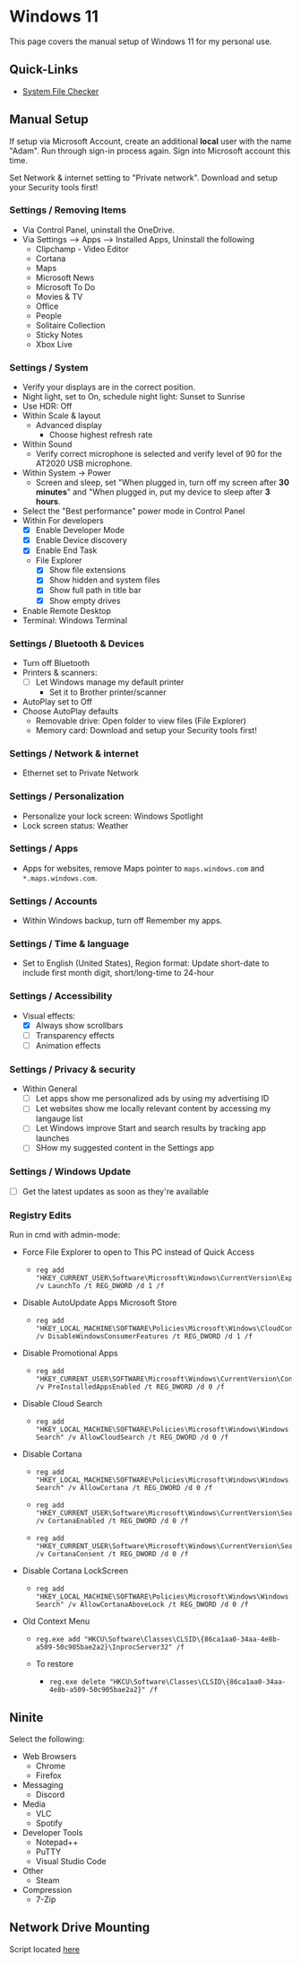 # Windows 11

This page covers the manual setup of Windows 11 for my personal use.

## Quick-Links

- [System File Checker](https://winbindex.m417z.com/)

## Manual Setup

If setup via Microsoft Account, create an additional **local** user with the name "Adam". Run through sign-in process again. Sign into Microsoft account this time.

Set Network & internet setting to "Private network". Download and setup your Security tools first!

### Settings / Removing Items

- Via Control Panel, uninstall the OneDrive.
- Via Settings --> Apps --> Installed Apps, Uninstall the following
  - Clipchamp - Video Editor
  - Cortana
  - Maps
  - Microsoft News
  - Microsoft To Do
  - Movies & TV
  - Office
  - People
  - Solitaire Collection
  - Sticky Notes
  - Xbox Live

### Settings / System

- Verify your displays are in the correct position.
- Night light, set to On, schedule night light: Sunset to Sunrise
- Use HDR: Off
- Within Scale & layout
  - Advanced display
    - Choose highest refresh rate
- Within Sound
  - Verify correct microphone is selected and verify level of 90 for the AT2020 USB microphone.
- Within System -> Power
  - Screen and sleep, set "When plugged in, turn off my screen after **30 minutes**" and "When plugged in, put my device to sleep after **3 hours**.
- Select the "Best performance" power mode in Control Panel
- Within For developers
  - [X] Enable Developer Mode
  - [X] Enable Device discovery
  - [X] Enable End Task
  - File Explorer
    - [X] Show file extensions
    - [X] Show hidden and system files
    - [X] Show full path in title bar
    - [X] Show empty drives
- Enable Remote Desktop
- Terminal: Windows Terminal

### Settings / Bluetooth & Devices

- Turn off Bluetooth
- Printers & scanners:
  - [ ] Let Windows manage my default printer
    - Set it to Brother printer/scanner
- AutoPlay set to Off
- Choose AutoPlay defaults
  - Removable drive: Open folder to view files (File Explorer)
  - Memory card: Download and setup your Security tools first!

### Settings / Network & internet

- Ethernet set to Private Network

### Settings / Personalization

- Personalize your lock screen: Windows Spotlight
- Lock screen status: Weather

### Settings / Apps

- Apps for websites, remove Maps pointer to `maps.windows.com` and `*.maps.windows.com`.

### Settings / Accounts

- Within Windows backup, turn off Remember my apps.

### Settings / Time & language

- Set to English (United States), Region format: Update short-date to include first month digit, short/long-time to 24-hour

### Settings / Accessibility

- Visual effects:
  - [X] Always show scrollbars
  - [ ] Transparency effects
  - [ ] Animation effects

### Settings / Privacy & security

- Within General
  - [ ] Let apps show me personalized ads by using my advertising ID
  - [ ] Let websites show me locally relevant content by accessing my langauge list
  - [ ] Let Windows improve Start and search results by tracking app launches
  - [ ] SHow my suggested content in the Settings app

### Settings / Windows Update

- [ ] Get the latest updates as soon as they're available

### Registry Edits

Run in cmd with admin-mode:

- Force File Explorer to open to This PC instead of Quick Access
  -     reg add "HKEY_CURRENT_USER\Software\Microsoft\Windows\CurrentVersion\Explorer\Advanced" /v LaunchTo /t REG_DWORD /d 1 /f
- Disable AutoUpdate Apps Microsoft Store
  -     reg add "HKEY_LOCAL_MACHINE\SOFTWARE\Policies\Microsoft\Windows\CloudContent" /v DisableWindowsConsumerFeatures /t REG_DWORD /d 1 /f
- Disable Promotional Apps
  -     reg add "HKEY_CURRENT_USER\SOFTWARE\Microsoft\Windows\CurrentVersion\ContentDeliveryManager" /v PreInstalledAppsEnabled /t REG_DWORD /d 0 /f
- Disable Cloud Search
  -     reg add "HKEY_LOCAL_MACHINE\SOFTWARE\Policies\Microsoft\Windows\Windows Search" /v AllowCloudSearch /t REG_DWORD /d 0 /f
- Disable Cortana
  -     reg add "HKEY_LOCAL_MACHINE\SOFTWARE\Policies\Microsoft\Windows\Windows Search" /v AllowCortana /t REG_DWORD /d 0 /f
  -     reg add "HKEY_CURRENT_USER\Software\Microsoft\Windows\CurrentVersion\Search" /v CortanaEnabled /t REG_DWORD /d 0 /f
  -     reg add "HKEY_CURRENT_USER\Software\Microsoft\Windows\CurrentVersion\Search" /v CortanaConsent /t REG_DWORD /d 0 /f
- Disable Cortana LockScreen
  -     reg add "HKEY_LOCAL_MACHINE\SOFTWARE\Policies\Microsoft\Windows\Windows Search" /v AllowCortanaAboveLock /t REG_DWORD /d 0 /f
- Old Context Menu
  -     reg.exe add "HKCU\Software\Classes\CLSID\{86ca1aa0-34aa-4e8b-a509-50c905bae2a2}\InprocServer32" /f
  - To restore
    -     reg.exe delete "HKCU\Software\Classes\CLSID\{86ca1aa0-34aa-4e8b-a509-50c905bae2a2}" /f

## Ninite

Select the following:

- Web Browsers
  - Chrome
  - Firefox
- Messaging
  - Discord
- Media
  - VLC
  - Spotify
- Developer Tools
  - Notepad++
  - PuTTY
  - Visual Studio Code
- Other
  - Steam
- Compression
  - 7-Zip

## Network Drive Mounting

Script located [here](https://github.com/adamzvolanek/DevRack/blob/main/scripts/windows_11/network_drive_mounts.bat)
